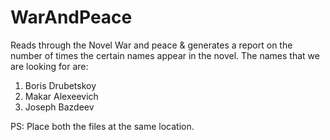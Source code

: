 # WarAndPeace
Reads through the Novel War and peace & generates a report on the number of times the certain names appear in the novel.
The names that we are looking for are:
1. Boris Drubetskoy
2. Makar Alexeevich
3. Joseph Bazdeev

PS: Place both the files at the same location.
